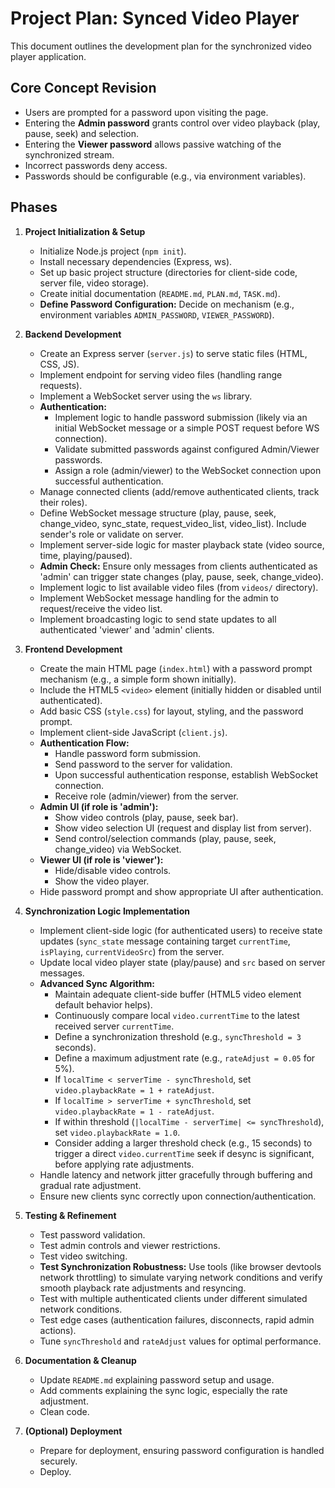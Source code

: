 # Project Plan: Synced Video Player

This document outlines the development plan for the synchronized video player application.

## Core Concept Revision
- Users are prompted for a password upon visiting the page.
- Entering the **Admin password** grants control over video playback (play, pause, seek) and selection.
- Entering the **Viewer password** allows passive watching of the synchronized stream.
- Incorrect passwords deny access.
- Passwords should be configurable (e.g., via environment variables).

## Phases

1.  **Project Initialization & Setup**
    *   Initialize Node.js project (`npm init`).
    *   Install necessary dependencies (Express, ws).
    *   Set up basic project structure (directories for client-side code, server file, video storage).
    *   Create initial documentation (`README.md`, `PLAN.md`, `TASK.md`).
    *   **Define Password Configuration:** Decide on mechanism (e.g., environment variables `ADMIN_PASSWORD`, `VIEWER_PASSWORD`).

2.  **Backend Development**
    *   Create an Express server (`server.js`) to serve static files (HTML, CSS, JS).
    *   Implement endpoint for serving video files (handling range requests).
    *   Implement a WebSocket server using the `ws` library.
    *   **Authentication:**
        *   Implement logic to handle password submission (likely via an initial WebSocket message or a simple POST request before WS connection).
        *   Validate submitted passwords against configured Admin/Viewer passwords.
        *   Assign a role (admin/viewer) to the WebSocket connection upon successful authentication.
    *   Manage connected clients (add/remove authenticated clients, track their roles).
    *   Define WebSocket message structure (play, pause, seek, change_video, sync_state, request_video_list, video_list). Include sender's role or validate on server.
    *   Implement server-side logic for master playback state (video source, time, playing/paused).
    *   **Admin Check:** Ensure only messages from clients authenticated as 'admin' can trigger state changes (play, pause, seek, change_video).
    *   Implement logic to list available video files (from `videos/` directory).
    *   Implement WebSocket message handling for the admin to request/receive the video list.
    *   Implement broadcasting logic to send state updates to all authenticated 'viewer' and 'admin' clients.

3.  **Frontend Development**
    *   Create the main HTML page (`index.html`) with a password prompt mechanism (e.g., a simple form shown initially).
    *   Include the HTML5 `<video>` element (initially hidden or disabled until authenticated).
    *   Add basic CSS (`style.css`) for layout, styling, and the password prompt.
    *   Implement client-side JavaScript (`client.js`).
    *   **Authentication Flow:**
        *   Handle password form submission.
        *   Send password to the server for validation.
        *   Upon successful authentication response, establish WebSocket connection.
        *   Receive role (admin/viewer) from the server.
    *   **Admin UI (if role is 'admin'):**
        *   Show video controls (play, pause, seek bar).
        *   Show video selection UI (request and display list from server).
        *   Send control/selection commands (play, pause, seek, change_video) via WebSocket.
    *   **Viewer UI (if role is 'viewer'):**
        *   Hide/disable video controls.
        *   Show the video player.
    *   Hide password prompt and show appropriate UI after authentication.

4.  **Synchronization Logic Implementation**
    *   Implement client-side logic (for authenticated users) to receive state updates (`sync_state` message containing target `currentTime`, `isPlaying`, `currentVideoSrc`) from the server.
    *   Update local video player state (play/pause) and `src` based on server messages.
    *   **Advanced Sync Algorithm:**
        *   Maintain adequate client-side buffer (HTML5 video element default behavior helps).
        *   Continuously compare local `video.currentTime` to the latest received server `currentTime`.
        *   Define a synchronization threshold (e.g., `syncThreshold = 3` seconds).
        *   Define a maximum adjustment rate (e.g., `rateAdjust = 0.05` for 5%).
        *   If `localTime < serverTime - syncThreshold`, set `video.playbackRate = 1 + rateAdjust`.
        *   If `localTime > serverTime + syncThreshold`, set `video.playbackRate = 1 - rateAdjust`.
        *   If within threshold (`|localTime - serverTime| <= syncThreshold`), set `video.playbackRate = 1.0`.
        *   Consider adding a larger threshold check (e.g., 15 seconds) to trigger a direct `video.currentTime` seek if desync is significant, before applying rate adjustments.
    *   Handle latency and network jitter gracefully through buffering and gradual rate adjustment.
    *   Ensure new clients sync correctly upon connection/authentication.

5.  **Testing & Refinement**
    *   Test password validation.
    *   Test admin controls and viewer restrictions.
    *   Test video switching.
    *   **Test Synchronization Robustness:** Use tools (like browser devtools network throttling) to simulate varying network conditions and verify smooth playback rate adjustments and resyncing.
    *   Test with multiple authenticated clients under different simulated network conditions.
    *   Test edge cases (authentication failures, disconnects, rapid admin actions).
    *   Tune `syncThreshold` and `rateAdjust` values for optimal performance.

6.  **Documentation & Cleanup**
    *   Update `README.md` explaining password setup and usage.
    *   Add comments explaining the sync logic, especially the rate adjustment.
    *   Clean code.

7.  **(Optional) Deployment**
    *   Prepare for deployment, ensuring password configuration is handled securely.
    *   Deploy. 